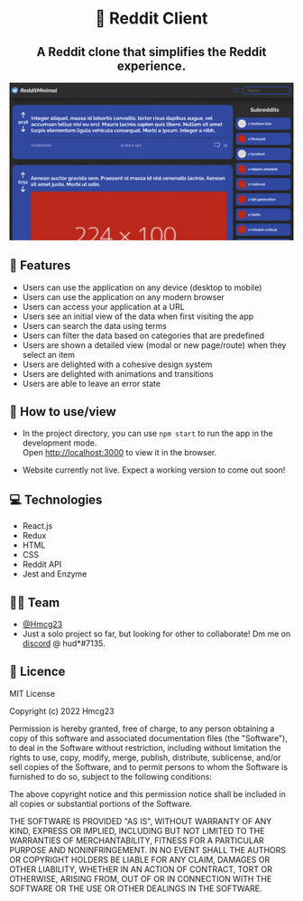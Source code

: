 <div align="center">

# 📘 Reddit Client

## **A Reddit clone that simplifies the Reddit experience.**

<img src="./src/images/appscreenshot.png"/>

</div>

## 🥇 Features

- Users can use the application on any device (desktop to mobile)
- Users can use the application on any modern browser
- Users can access your application at a URL
- Users see an initial view of the data when first visiting the app
- Users can search the data using terms
- Users can filter the data based on categories that are predefined
- Users are shown a detailed view (modal or new page/route) when they select an item
- Users are delighted with a cohesive design system
- Users are delighted with animations and transitions
- Users are able to leave an error state

## 🔨 How to use/view

- In the project directory, you can use ```npm start``` to run the app in the development mode.  
Open <http://localhost:3000> to view it in the browser.

- Website currently not live. Expect a working version to come out soon!

## 💻 Technologies

- React.js
- Redux
- HTML
- CSS
- Reddit API
- Jest and Enzyme

## 🧑‍💻 Team

- [@Hmcg23](https://github.com/Hmcg23)
- Just a solo project so far, but looking for other to collaborate! Dm me on [discord](https://discord.com) @ hud*#7135.

## 📄 Licence

MIT License

Copyright (c) 2022 Hmcg23

Permission is hereby granted, free of charge, to any person obtaining a copy
of this software and associated documentation files (the "Software"), to deal
in the Software without restriction, including without limitation the rights
to use, copy, modify, merge, publish, distribute, sublicense, and/or sell
copies of the Software, and to permit persons to whom the Software is
furnished to do so, subject to the following conditions:

The above copyright notice and this permission notice shall be included in all
copies or substantial portions of the Software.

THE SOFTWARE IS PROVIDED "AS IS", WITHOUT WARRANTY OF ANY KIND, EXPRESS OR
IMPLIED, INCLUDING BUT NOT LIMITED TO THE WARRANTIES OF MERCHANTABILITY,
FITNESS FOR A PARTICULAR PURPOSE AND NONINFRINGEMENT. IN NO EVENT SHALL THE
AUTHORS OR COPYRIGHT HOLDERS BE LIABLE FOR ANY CLAIM, DAMAGES OR OTHER
LIABILITY, WHETHER IN AN ACTION OF CONTRACT, TORT OR OTHERWISE, ARISING FROM,
OUT OF OR IN CONNECTION WITH THE SOFTWARE OR THE USE OR OTHER DEALINGS IN THE
SOFTWARE.
